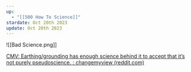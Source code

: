 ```yaml
---
up:
  - "[[500 How To Science]]"
stardate: Oct 20th 2023
update: Oct 20th 2023
---
```

![[Bad Science.png]]


[CMV: Earthing/grounding has enough science behind it to accept that it’s not purely pseudoscience. : changemyview (reddit.com)](https://www.reddit.com/r/changemyview/comments/af1i77/cmv_earthinggrounding_has_enough_science_behind/)
